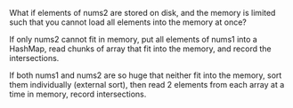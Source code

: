 What if elements of nums2 are stored on disk, and the memory is
limited such that you cannot load all elements into the memory at
once?

If only nums2 cannot fit in memory, put all elements of nums1 into a HashMap, read chunks of array that fit into the memory, and record the intersections.

If both nums1 and nums2 are so huge that neither fit into the memory, sort them individually (external sort), then read 2 elements from each array at a time in memory, record intersections.
